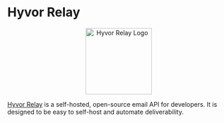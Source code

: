 # Hyvor Relay

<p></p>
<p align="center">
  <a href="https://relay.hvyor.com">
    <img src="https://hyvor.com/img/logo.png" alt="Hyvor Relay Logo" width="150"/>
  </a>
</p>
<p></p>

[Hyvor Relay](https://relay.hyvor.com) is a self-hosted, open-source email API for developers. It is designed to be easy to self-host and automate deliverability.
